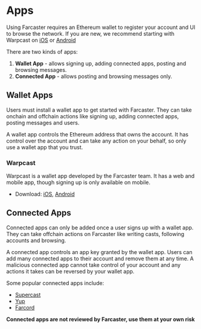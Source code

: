 # Apps

Using Farcaster requires an Ethereum wallet to register your account and UI to browse the network. If you are new, we recommend starting with Warpcast on [iOS](https://apps.apple.com/us/app/warpcast/id1600555445) or [Android](https://play.google.com/store/apps/details?id=com.farcaster.mobile&hl=en_US&gl=US)

There are two kinds of apps:

1. **Wallet App** - allows signing up, adding connected apps, posting and browsing messages.
2. **Connected App** - allows posting and browsing messages only.

## Wallet Apps

Users must install a wallet app to get started with Farcaster. They can take onchain and offchain actions like signing up, adding connected apps, posting messages and users.

A wallet app controls the Ethereum address that owns the account. It has control over the account and can take any action on your behalf, so only use a wallet app that you trust.

### Warpcast

Warpcast is a wallet app developed by the Farcaster team. It has a web and mobile app, though signing up is only available on mobile.

- Download: [iOS](https://apps.apple.com/us/app/warpcast/id1600555445), [Android](https://play.google.com/store/apps/details?id=com.farcaster.mobile&hl=en_US&gl=US)

## Connected Apps

Connected apps can only be added once a user signs up with a wallet app. They can take offchain actions on Farcaster like writing casts, following accounts and browsing.

A connected app controls an app key granted by the wallet app. Users can add many connected apps to their account and remove them at any time. A malicious connected app cannot take control of your account and any actions it takes can be reversed by your wallet app.

Some popular connected apps include:

- [Supercast](https://supercast.xyz/)
- [Yup](https://yup.io/)
- [Farcord](https://farcord.com/)

**Connected apps are not reviewed by Farcaster, use them at your own risk**
